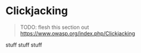 # Clickjacking

> TODO: flesh this section out
> https://www.owasp.org/index.php/Clickjacking

stuff
stuff
stuff


